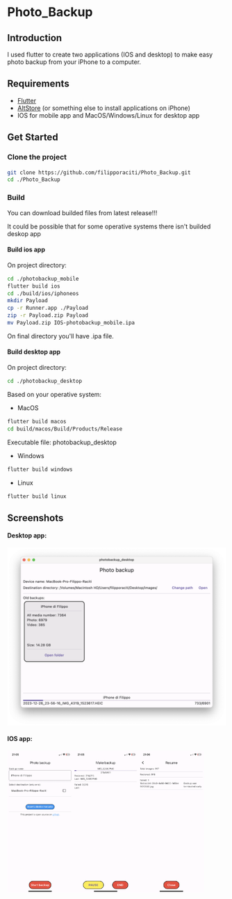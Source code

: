 
# Photo_Backup

## Introduction
I used flutter to create two applications (IOS and desktop) to make easy photo backup from your iPhone to a computer.
## Requirements
- [Flutter](https://docs.flutter.dev/get-started/install)
- [AltStore](https://altstore.io) (or something else to install applications on iPhone)
- IOS for mobile app and MacOS/Windows/Linux for desktop app
## Get Started
### Clone the project
``` bash
git clone https://github.com/filipporaciti/Photo_Backup.git
cd ./Photo_Backup
```
### Build
You can download builded files from latest release!!!

It could be possible that for some operative systems there isn't builded deskop app
#### Build ios app
On project directory:
``` bash
cd ./photobackup_mobile
flutter build ios
cd ./build/ios/iphoneos
mkdir Payload
cp -r Runner.app ./Payload
zip -r Payload.zip Payload
mv Payload.zip IOS-photobackup_mobile.ipa
```
On final directory you'll have .ipa file.

#### Build desktop app
On project directory:
``` bash
cd ./photobackup_desktop 
```
Based on your operative system:
- MacOS
``` bash
flutter build macos 
cd build/macos/Build/Products/Release
```
Executable file: photobackup_desktop
- Windows
``` bash
flutter build windows 
```
- Linux
``` bash
flutter build linux 
```
## Screenshots

#### Desktop app:
![Desktop app](./images/desktop_app.png)

#### IOS app:
<img src="./images/ios_app_1.png" width="30%" align="left">
<img src="./images/ios_app_2.png" width="30%" align="left">
<img src="./images/ios_app_3.png" width="30%" align="left">

